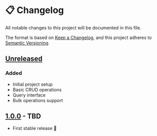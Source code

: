 # 📋 Changelog

All notable changes to this project will be documented in this file.

The format is based on [Keep a Changelog](https://keepachangelog.com/en/1.0.0/),
and this project adheres to [Semantic Versioning](https://semver.org/spec/v2.0.0.html).

## [Unreleased]

### Added
- Initial project setup
- Basic CRUD operations
- Query interface
- Bulk operations support

## [1.0.0] - TBD

- First stable release 🎉

[Unreleased]: https://github.com/username/firefly/compare/v1.0.0...HEAD
[1.0.0]: https://github.com/username/firefly/releases/tag/v1.0.0
